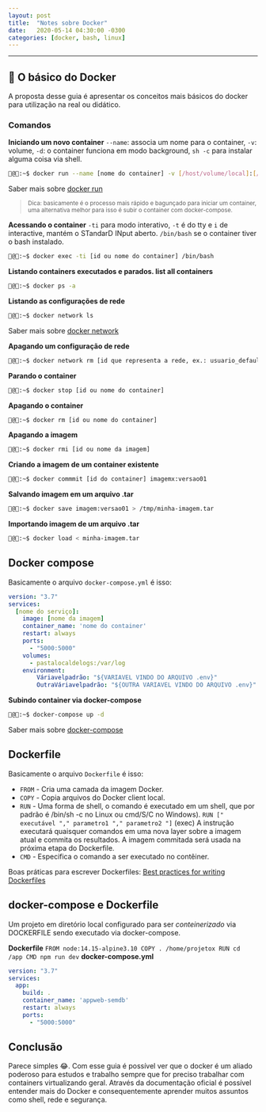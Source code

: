 ```yaml
---
layout: post
title:  "Notes sobre Docker"
date:   2020-05-14 04:30:00 -0300
categories: [docker, bash, linux]
---
```

---

## 🐋 O básico do Docker
A proposta desse guia é apresentar os conceitos mais básicos do docker para utilização na real ou didático.

### Comandos
**Iniciando um novo container**
`--name`: associa um nome para o container, `-v`: volume, `-d`: o container funciona em modo background, `sh -c` para instalar alguma coisa via shell. 
```bash
🐋@🐧:~$ docker run --name [nome do container] -v [/host/volume/local]:[/container/armazenaraqui] --network [rede_exemplo] -p [host_ip]:[host_port]:[container_port] -d [nome da imagem, ex.: node:14.15-alpine3.10] sh -c "yarn install && yarn run dev"
```
Saber mais sobre [docker run](https://docs.docker.com/engine/reference/commandline/run/)

> <sub>Dica: basicamente é o processo mais rápido e bagunçado para iniciar um container, uma alternativa melhor para isso é subir o container com docker-compose.</sub>

**Acessando o container**
`-ti` para modo interativo, `-t` é do tty e `i` de interactive, mantém o STandarD INput aberto. `/bin/bash` se o container tiver o bash instalado.
```bash
🐋@🐧:~$ docker exec -ti [id ou nome do container] /bin/bash
```

**Listando containers executados e parados. list all containers**
```bash
🐋@🐧:~$ docker ps -a
```

**Listando as configurações de rede**
```bash
🐋@🐧:~$ docker network ls
```
Saber mais sobre [docker network](https://docs.docker.com/network/)

**Apagando um configuração de rede**
```bash
🐋@🐧:~$ docker network rm [id que representa a rede, ex.: usuario_default]
```

**Parando o container**
```bash
🐋@🐧:~$ docker stop [id ou nome do container]
```

**Apagando o container**
```bash
🐋@🐧:~$ docker rm [id ou nome do container]
```

**Apagando a imagem**
```bash
🐋@🐧:~$ docker rmi [id ou nome da imagem]
```

**Criando a imagem de um container existente**
```bash
🐋@🐧:~$ docker commmit [id do container] imagemx:versao01
```

**Salvando imagem em um arquivo .tar**
```bash
🐋@🐧:~$ docker save imagem:versao01 > /tmp/minha-imagem.tar
```

**Importando imagem de um arquivo .tar**
```bash
🐋@🐧:~$ docker load < minha-imagem.tar
```

## Docker compose
Basicamente o arquivo `docker-compose.yml` é isso:
```yml
version: "3.7"
services:
  [nome do serviço]:
    image: [nome da imagem]
    container_name: 'nome do container'
    restart: always
    ports:
      - "5000:5000"
    volumes:
      - pastalocaldelogs:/var/log
    environment:
        Váriavelpadrão: "${VARIAVEL VINDO DO ARQUIVO .env}"
        OutraVáriavelpadrão: "${OUTRA VARIAVEL VINDO DO ARQUIVO .env}"
```

**Subindo container via docker-compose**
```bash
🐋@🐧:~$ docker-compose up -d
```
Saber mais sobre [docker-compose](https://docs.docker.com/get-started/08_using_compose/)

## Dockerfile
Basicamente o arquivo `Dockerfile` é isso:

- ```FROM``` - Cria uma camada da imagem Docker.
- ```COPY``` - Copia arquivos do Docker client local.
- ```RUN``` - Uma forma de shell, o comando é executado em um shell, que por padrão é /bin/sh -c no Linux ou cmd/S/C no Windows). ```RUN [" executável "," parametro1 "," parametro2 "]``` (exec) A instrução executará quaisquer comandos em uma nova layer sobre a imagem atual e commita os resultados. A imagem commitada será usada na próxima etapa do Dockerfile.
- ```CMD``` - Especifica o comando a ser executado no contêiner.

Boas práticas para escrever Dockerfiles: [Best practices for writing Dockerfiles](https://docs.docker.com/develop/develop-images/dockerfile_best-practices/)

## docker-compose e Dockerfile
Um projeto em diretório local configurado para ser *conteinerizado* via DOCKERFILE sendo executado via docker-compose.

**Dockerfile**
`
FROM node:14.15-alpine3.10
COPY . /home/projetox
RUN cd /app
CMD npm run dev
`
**docker-compose.yml**
```yml
version: "3.7"
services:
  app:
    build: .
    container_name: 'appweb-semdb'
    restart: always
    ports:
      - "5000:5000"
```

## Conclusão
Parece simples 😂. Com esse guia é possível ver que o docker é um aliado poderoso para estudos e trabalho sempre que for preciso trabalhar com containers virtualizando geral.
Através da documentação oficial é possível entender mais do Docker e consequentemente aprender muitos assuntos como shell, rede e segurança.

